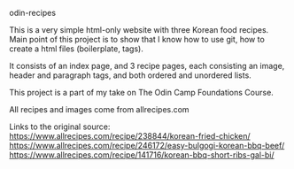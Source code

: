 odin-recipes

This is a very simple html-only website with three Korean food recipes. Main point of this project is to show that I know how to use git, how to create a html files (boilerplate, tags).

It consists of an index page, and 3 recipe pages, each consisting an image, header and paragraph tags, and both ordered and unordered lists.

This project is a part of my take on The Odin Camp Foundations Course. 

All recipes and images come from allrecipes.com

Links to the original source:
https://www.allrecipes.com/recipe/238844/korean-fried-chicken/
https://www.allrecipes.com/recipe/246172/easy-bulgogi-korean-bbq-beef/
https://www.allrecipes.com/recipe/141716/korean-bbq-short-ribs-gal-bi/